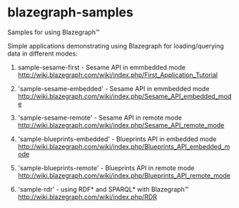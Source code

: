 # blazegraph-samples
Samples for using Blazegraph™

Simple applications demonstrating using Blazegraph for loading/querying data in different modes:

1. sample-sesame-first - Sesame API in emmbedded mode
  http://wiki.blazegraph.com/wiki/index.php/First_Application_Tutorial

2. 'sample-sesame-embedded' - Sesame API in emmbedded mode
  http://wiki.blazegraph.com/wiki/index.php/Sesame_API_embedded_mode

3. 'sample-sesame-remote' - Sesame API in remote mode
  http://wiki.blazegraph.com/wiki/index.php/Sesame_API_remote_mode

4. 'sample-blueprints-embedded' - Blueprints API in embedded mode
  http://wiki.blazegraph.com/wiki/index.php/Blueprints_API_embedded_mode

5. 'sample-blueprints-remote' - Blueprints API in remote mode
  http://wiki.blazegraph.com/wiki/index.php/Blueprints_API_remote_mode

6. 'sample-rdr' - using RDF* and SPARQL* with Blazegraph™
  http://wiki.blazegraph.com/wiki/index.php/RDR










